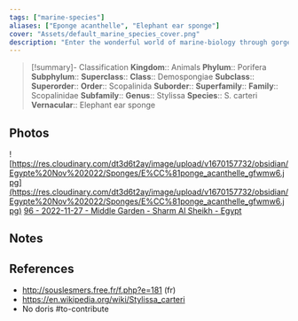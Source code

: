 ```yaml
---
tags: ["marine-species"]
aliases: ["Eponge acanthelle", "Elephant ear sponge"]
cover: "Assets/default_marine_species_cover.png"
description: "Enter the wonderful world of marine-biology through gorgeous underwater pictures of marine animals."
---
```

> [!summary]- Classification
**Kingdom**:: Animals
**Phylum**:: Porifera
**Subphylum**::
**Superclass**::
**Class**:: Demospongiae
**Subclass**::
**Superorder**::
**Order**:: Scopalinida
**Suborder**::
**Superfamily**::
**Family**:: Scopalinidae
**Subfamily**::
**Genus**:: Stylissa
**Species**:: S. carteri
**Vernacular**:: Elephant ear sponge

## Photos
![https://res.cloudinary.com/dt3d6t2ay/image/upload/v1670157732/obsidian/Egypte%20Nov%202022/Sponges/E%CC%81ponge_acanthelle_gfwmw6.jpg](https://res.cloudinary.com/dt3d6t2ay/image/upload/v1670157732/obsidian/Egypte%20Nov%202022/Sponges/E%CC%81ponge_acanthelle_gfwmw6.jpg)
[96 - 2022-11-27 - Middle Garden - Sharm Al Sheikh - Egypt](96%20-%202022-11-27%20-%20Middle%20Garden%20-%20Sharm%20Al%20Sheikh%20-%20Egypt.md)

## Notes

## References
- http://souslesmers.free.fr/f.php?e=181 (fr)
- https://en.wikipedia.org/wiki/Stylissa_carteri
- No doris #to-contribute 